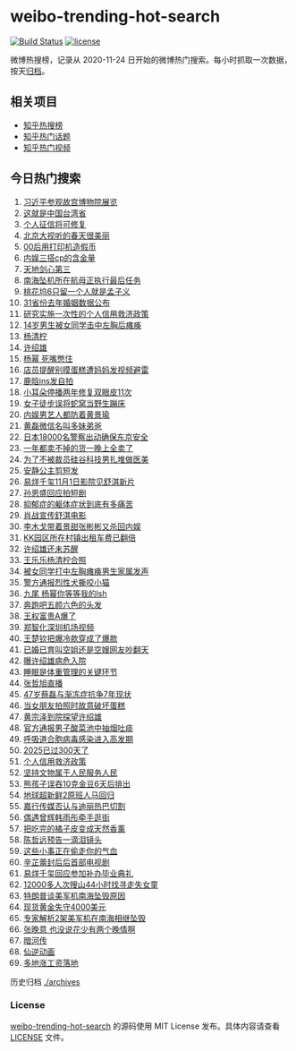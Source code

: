 # weibo-trending-hot-search

[![Build Status](https://github.com/justjavac/weibo-trending-hot-search/workflows/ci/badge.svg?branch=master)](https://github.com/justjavac/weibo-trending-hot-search/actions)
[![license](https://img.shields.io/github/license/justjavac/weibo-trending-hot-search)](https://github.com/justjavac/weibo-trending-hot-search/blob/master/LICENSE)

微博热搜榜，记录从 2020-11-24 日开始的微博热门搜索。每小时抓取一次数据，按天[归档](./archives)。

## 相关项目

- [知乎热搜榜](https://github.com/justjavac/zhihu-trending-top-search)
- [知乎热门话题](https://github.com/justjavac/zhihu-trending-hot-questions)
- [知乎热门视频](https://github.com/justjavac/zhihu-trending-hot-video)

## 今日热门搜索

<!-- BEGIN -->
<!-- 最后更新时间 Tue Oct 28 2025 02:21:14 GMT+0800 (China Standard Time) -->

1. [习近平参观故宫博物院展览](https://s.weibo.com//weibo?q=%23%E4%B9%A0%E8%BF%91%E5%B9%B3%E5%8F%82%E8%A7%82%E6%95%85%E5%AE%AB%E5%8D%9A%E7%89%A9%E9%99%A2%E5%B1%95%E8%A7%88%23&Refer=new_time)
1. [这就是中国台湾省](https://s.weibo.com//weibo?q=%23%E8%BF%99%E5%B0%B1%E6%98%AF%E4%B8%AD%E5%9B%BD%E5%8F%B0%E6%B9%BE%E7%9C%81%23&t=31&band_rank=1&Refer=top)
1. [个人征信将可修复](https://s.weibo.com//weibo?q=%23%E4%B8%AA%E4%BA%BA%E5%BE%81%E4%BF%A1%E5%B0%86%E5%8F%AF%E4%BF%AE%E5%A4%8D%23&t=31&band_rank=39&Refer=top)
1. [北京大视听的春天很美丽](https://s.weibo.com//weibo?q=%23%E5%8C%97%E4%BA%AC%E5%A4%A7%E8%A7%86%E5%90%AC%E7%9A%84%E6%98%A5%E5%A4%A9%E5%BE%88%E7%BE%8E%E4%B8%BD%23&t=31&band_rank=3&Refer=top)
1. [00后用打印机造假币](https://s.weibo.com//weibo?q=%2300%E5%90%8E%E7%94%A8%E6%89%93%E5%8D%B0%E6%9C%BA%E9%80%A0%E5%81%87%E5%B8%81%23&t=31&band_rank=6&Refer=top)
1. [内娱三搭cp的含金量](https://s.weibo.com//weibo?q=%E5%86%85%E5%A8%B1%E4%B8%89%E6%90%ADcp%E7%9A%84%E5%90%AB%E9%87%91%E9%87%8F&t=31&band_rank=2&Refer=top)
1. [天地剑心第三](https://s.weibo.com//weibo?q=%23%E5%A4%A9%E5%9C%B0%E5%89%91%E5%BF%83%E7%AC%AC%E4%B8%89%23&t=31&band_rank=4&Refer=top)
1. [南海坠机所在航母正执行最后任务](https://s.weibo.com//weibo?q=%23%E5%8D%97%E6%B5%B7%E5%9D%A0%E6%9C%BA%E6%89%80%E5%9C%A8%E8%88%AA%E6%AF%8D%E6%AD%A3%E6%89%A7%E8%A1%8C%E6%9C%80%E5%90%8E%E4%BB%BB%E5%8A%A1%23&t=31&band_rank=9&Refer=top)
1. [桃花坞6只留一个人就是孟子义](https://s.weibo.com//weibo?q=%E6%A1%83%E8%8A%B1%E5%9D%9E6%E5%8F%AA%E7%95%99%E4%B8%80%E4%B8%AA%E4%BA%BA%E5%B0%B1%E6%98%AF%E5%AD%9F%E5%AD%90%E4%B9%89&t=31&band_rank=8&Refer=top)
1. [31省份去年婚姻数据公布](https://s.weibo.com//weibo?q=%2331%E7%9C%81%E4%BB%BD%E5%8E%BB%E5%B9%B4%E5%A9%9A%E5%A7%BB%E6%95%B0%E6%8D%AE%E5%85%AC%E5%B8%83%23&t=31&band_rank=5&Refer=top)
1. [研究实施一次性的个人信用救济政策](https://s.weibo.com//weibo?q=%23%E7%A0%94%E7%A9%B6%E5%AE%9E%E6%96%BD%E4%B8%80%E6%AC%A1%E6%80%A7%E7%9A%84%E4%B8%AA%E4%BA%BA%E4%BF%A1%E7%94%A8%E6%95%91%E6%B5%8E%E6%94%BF%E7%AD%96%23&t=31&band_rank=22&Refer=top)
1. [14岁男生被女同学击中左胸后瘫痪](https://s.weibo.com//weibo?q=%2314%E5%B2%81%E7%94%B7%E7%94%9F%E8%A2%AB%E5%A5%B3%E5%90%8C%E5%AD%A6%E5%87%BB%E4%B8%AD%E5%B7%A6%E8%83%B8%E5%90%8E%E7%98%AB%E7%97%AA%23&t=31&band_rank=11&Refer=top)
1. [杨清柠](https://s.weibo.com//weibo?q=%E6%9D%A8%E6%B8%85%E6%9F%A0&t=31&band_rank=18&Refer=top)
1. [许绍雄](https://s.weibo.com//weibo?q=%E8%AE%B8%E7%BB%8D%E9%9B%84&t=31&band_rank=11&Refer=top)
1. [杨幂 死嘴憋住](https://s.weibo.com//weibo?q=%E6%9D%A8%E5%B9%82%20%E6%AD%BB%E5%98%B4%E6%86%8B%E4%BD%8F&t=31&band_rank=13&Refer=top)
1. [店员提醒别摸蛋糕遭妈妈发视频避雷](https://s.weibo.com//weibo?q=%23%E5%BA%97%E5%91%98%E6%8F%90%E9%86%92%E5%88%AB%E6%91%B8%E8%9B%8B%E7%B3%95%E9%81%AD%E5%A6%88%E5%A6%88%E5%8F%91%E8%A7%86%E9%A2%91%E9%81%BF%E9%9B%B7%23&t=31&band_rank=12&Refer=top)
1. [鹿晗ins发自拍](https://s.weibo.com//weibo?q=%E9%B9%BF%E6%99%97ins%E5%8F%91%E8%87%AA%E6%8B%8D&t=31&band_rank=14&Refer=top)
1. [小耳朵停播两年修复双眼皮11次](https://s.weibo.com//weibo?q=%23%E5%B0%8F%E8%80%B3%E6%9C%B5%E5%81%9C%E6%92%AD%E4%B8%A4%E5%B9%B4%E4%BF%AE%E5%A4%8D%E5%8F%8C%E7%9C%BC%E7%9A%AE11%E6%AC%A1%23&t=31&band_rank=35&Refer=top)
1. [女子徒步误将蛇窝当野生蹦床](https://s.weibo.com//weibo?q=%23%E5%A5%B3%E5%AD%90%E5%BE%92%E6%AD%A5%E8%AF%AF%E5%B0%86%E8%9B%87%E7%AA%9D%E5%BD%93%E9%87%8E%E7%94%9F%E8%B9%A6%E5%BA%8A%23&t=31&band_rank=15&Refer=top)
1. [内娱男艺人都防着黄景瑜](https://s.weibo.com//weibo?q=%E5%86%85%E5%A8%B1%E7%94%B7%E8%89%BA%E4%BA%BA%E9%83%BD%E9%98%B2%E7%9D%80%E9%BB%84%E6%99%AF%E7%91%9C&t=31&band_rank=32&Refer=top)
1. [黄磊微信名叫多妹弟爸](https://s.weibo.com//weibo?q=%23%E9%BB%84%E7%A3%8A%E5%BE%AE%E4%BF%A1%E5%90%8D%E5%8F%AB%E5%A4%9A%E5%A6%B9%E5%BC%9F%E7%88%B8%23&t=31&band_rank=16&Refer=top)
1. [日本18000名警察出动确保东京安全](https://s.weibo.com//weibo?q=%23%E6%97%A5%E6%9C%AC18000%E5%90%8D%E8%AD%A6%E5%AF%9F%E5%87%BA%E5%8A%A8%E7%A1%AE%E4%BF%9D%E4%B8%9C%E4%BA%AC%E5%AE%89%E5%85%A8%23&t=31&band_rank=44&Refer=top)
1. [一年都卖不掉的货一晚上全卖了](https://s.weibo.com//weibo?q=%E4%B8%80%E5%B9%B4%E9%83%BD%E5%8D%96%E4%B8%8D%E6%8E%89%E7%9A%84%E8%B4%A7%E4%B8%80%E6%99%9A%E4%B8%8A%E5%85%A8%E5%8D%96%E4%BA%86&t=31&band_rank=19&Refer=top)
1. [为了不被裁员硅谷科技男扎堆做医美](https://s.weibo.com//weibo?q=%23%E4%B8%BA%E4%BA%86%E4%B8%8D%E8%A2%AB%E8%A3%81%E5%91%98%E7%A1%85%E8%B0%B7%E7%A7%91%E6%8A%80%E7%94%B7%E6%89%8E%E5%A0%86%E5%81%9A%E5%8C%BB%E7%BE%8E%23&t=31&band_rank=20&Refer=top)
1. [安静公主剪短发](https://s.weibo.com//weibo?q=%23%E5%AE%89%E9%9D%99%E5%85%AC%E4%B8%BB%E5%89%AA%E7%9F%AD%E5%8F%91%23&t=31&band_rank=24&Refer=top)
1. [易烊千玺11月1日影院见舒淇新片](https://s.weibo.com//weibo?q=%23%E6%98%93%E7%83%8A%E5%8D%83%E7%8E%BA11%E6%9C%881%E6%97%A5%E5%BD%B1%E9%99%A2%E8%A7%81%E8%88%92%E6%B7%87%E6%96%B0%E7%89%87%23&t=31&band_rank=25&Refer=top)
1. [孙恩盛回应拍短剧](https://s.weibo.com//weibo?q=%23%E5%AD%99%E6%81%A9%E7%9B%9B%E5%9B%9E%E5%BA%94%E6%8B%8D%E7%9F%AD%E5%89%A7%23&t=31&band_rank=26&Refer=top)
1. [抑郁症的躯体症状到底有多痛苦](https://s.weibo.com//weibo?q=%E6%8A%91%E9%83%81%E7%97%87%E7%9A%84%E8%BA%AF%E4%BD%93%E7%97%87%E7%8A%B6%E5%88%B0%E5%BA%95%E6%9C%89%E5%A4%9A%E7%97%9B%E8%8B%A6&t=31&band_rank=27&Refer=top)
1. [肖战宣传舒淇电影](https://s.weibo.com//weibo?q=%23%E8%82%96%E6%88%98%E5%AE%A3%E4%BC%A0%E8%88%92%E6%B7%87%E7%94%B5%E5%BD%B1%23&t=31&band_rank=24&Refer=top)
1. [李木戈带着景甜张彬彬又杀回内娱](https://s.weibo.com//weibo?q=%E6%9D%8E%E6%9C%A8%E6%88%88%E5%B8%A6%E7%9D%80%E6%99%AF%E7%94%9C%E5%BC%A0%E5%BD%AC%E5%BD%AC%E5%8F%88%E6%9D%80%E5%9B%9E%E5%86%85%E5%A8%B1&t=31&band_rank=17&Refer=top)
1. [KK园区所在村镇出租车费已翻倍](https://s.weibo.com//weibo?q=%23KK%E5%9B%AD%E5%8C%BA%E6%89%80%E5%9C%A8%E6%9D%91%E9%95%87%E5%87%BA%E7%A7%9F%E8%BD%A6%E8%B4%B9%E5%B7%B2%E7%BF%BB%E5%80%8D%23&t=31&band_rank=27&Refer=top)
1. [许绍雄还未苏醒](https://s.weibo.com//weibo?q=%23%E8%AE%B8%E7%BB%8D%E9%9B%84%E8%BF%98%E6%9C%AA%E8%8B%8F%E9%86%92%23&t=31&band_rank=25&Refer=top)
1. [王乐乐杨清柠合照](https://s.weibo.com//weibo?q=%E7%8E%8B%E4%B9%90%E4%B9%90%E6%9D%A8%E6%B8%85%E6%9F%A0%E5%90%88%E7%85%A7&t=31&band_rank=21&Refer=top)
1. [被女同学打中左胸瘫痪男生家属发声](https://s.weibo.com//weibo?q=%23%E8%A2%AB%E5%A5%B3%E5%90%8C%E5%AD%A6%E6%89%93%E4%B8%AD%E5%B7%A6%E8%83%B8%E7%98%AB%E7%97%AA%E7%94%B7%E7%94%9F%E5%AE%B6%E5%B1%9E%E5%8F%91%E5%A3%B0%23&t=31&band_rank=32&Refer=top)
1. [警方通报烈性犬撕咬小猫](https://s.weibo.com//weibo?q=%23%E8%AD%A6%E6%96%B9%E9%80%9A%E6%8A%A5%E7%83%88%E6%80%A7%E7%8A%AC%E6%92%95%E5%92%AC%E5%B0%8F%E7%8C%AB%23&t=31&band_rank=36&Refer=top)
1. [九尾 杨幂你等等我的lsh](https://s.weibo.com//weibo?q=%E4%B9%9D%E5%B0%BE%20%E6%9D%A8%E5%B9%82%E4%BD%A0%E7%AD%89%E7%AD%89%E6%88%91%E7%9A%84lsh&t=31&band_rank=23&Refer=top)
1. [奔跑吧五颜六色的头发](https://s.weibo.com//weibo?q=%E5%A5%94%E8%B7%91%E5%90%A7%E4%BA%94%E9%A2%9C%E5%85%AD%E8%89%B2%E7%9A%84%E5%A4%B4%E5%8F%91&t=31&band_rank=26&Refer=top)
1. [王权富贵A爆了](https://s.weibo.com//weibo?q=%23%E7%8E%8B%E6%9D%83%E5%AF%8C%E8%B4%B5A%E7%88%86%E4%BA%86%23&t=31&band_rank=28&Refer=top)
1. [郑智化深圳机场视频](https://s.weibo.com//weibo?q=%E9%83%91%E6%99%BA%E5%8C%96%E6%B7%B1%E5%9C%B3%E6%9C%BA%E5%9C%BA%E8%A7%86%E9%A2%91&t=31&band_rank=38&Refer=top)
1. [王楚钦把爆冷款穿成了爆款](https://s.weibo.com//weibo?q=%E7%8E%8B%E6%A5%9A%E9%92%A6%E6%8A%8A%E7%88%86%E5%86%B7%E6%AC%BE%E7%A9%BF%E6%88%90%E4%BA%86%E7%88%86%E6%AC%BE&t=31&band_rank=22&Refer=top)
1. [已婚已育叫空姐还是空嫂网友吵翻天](https://s.weibo.com//weibo?q=%23%E5%B7%B2%E5%A9%9A%E5%B7%B2%E8%82%B2%E5%8F%AB%E7%A9%BA%E5%A7%90%E8%BF%98%E6%98%AF%E7%A9%BA%E5%AB%82%E7%BD%91%E5%8F%8B%E5%90%B5%E7%BF%BB%E5%A4%A9%23&t=31&band_rank=10&Refer=top)
1. [曝许绍雄病危入院](https://s.weibo.com//weibo?q=%23%E6%9B%9D%E8%AE%B8%E7%BB%8D%E9%9B%84%E7%97%85%E5%8D%B1%E5%85%A5%E9%99%A2%23&t=31&band_rank=45&Refer=top)
1. [睡眠是体重管理的关键环节](https://s.weibo.com//weibo?q=%23%E7%9D%A1%E7%9C%A0%E6%98%AF%E4%BD%93%E9%87%8D%E7%AE%A1%E7%90%86%E7%9A%84%E5%85%B3%E9%94%AE%E7%8E%AF%E8%8A%82%23&t=31&band_rank=42&Refer=top)
1. [张哲旭直播](https://s.weibo.com//weibo?q=%E5%BC%A0%E5%93%B2%E6%97%AD%E7%9B%B4%E6%92%AD&t=31&band_rank=43&Refer=top)
1. [47岁蔡磊与渐冻症抗争7年现状](https://s.weibo.com//weibo?q=%2347%E5%B2%81%E8%94%A1%E7%A3%8A%E4%B8%8E%E6%B8%90%E5%86%BB%E7%97%87%E6%8A%97%E4%BA%897%E5%B9%B4%E7%8E%B0%E7%8A%B6%23&t=31&band_rank=44&Refer=top)
1. [当女朋友拍照时故意破坏蛋糕](https://s.weibo.com//weibo?q=%E5%BD%93%E5%A5%B3%E6%9C%8B%E5%8F%8B%E6%8B%8D%E7%85%A7%E6%97%B6%E6%95%85%E6%84%8F%E7%A0%B4%E5%9D%8F%E8%9B%8B%E7%B3%95&t=31&band_rank=45&Refer=top)
1. [黄宗泽到院探望许绍雄](https://s.weibo.com//weibo?q=%23%E9%BB%84%E5%AE%97%E6%B3%BD%E5%88%B0%E9%99%A2%E6%8E%A2%E6%9C%9B%E8%AE%B8%E7%BB%8D%E9%9B%84%23&t=31&band_rank=34&Refer=top)
1. [官方通报男子酸菜池中抽烟吐痰](https://s.weibo.com//weibo?q=%23%E5%AE%98%E6%96%B9%E9%80%9A%E6%8A%A5%E7%94%B7%E5%AD%90%E9%85%B8%E8%8F%9C%E6%B1%A0%E4%B8%AD%E6%8A%BD%E7%83%9F%E5%90%90%E7%97%B0%23&t=31&band_rank=33&Refer=top)
1. [呼吸道合胞病毒感染进入高发期](https://s.weibo.com//weibo?q=%E5%91%BC%E5%90%B8%E9%81%93%E5%90%88%E8%83%9E%E7%97%85%E6%AF%92%E6%84%9F%E6%9F%93%E8%BF%9B%E5%85%A5%E9%AB%98%E5%8F%91%E6%9C%9F&t=31&band_rank=48&Refer=top)
1. [2025已过300天了](https://s.weibo.com//weibo?q=%232025%E5%B7%B2%E8%BF%87300%E5%A4%A9%E4%BA%86%23&t=31&band_rank=49&Refer=top)
1. [个人信用救济政策](https://s.weibo.com//weibo?q=%23%E4%B8%AA%E4%BA%BA%E4%BF%A1%E7%94%A8%E6%95%91%E6%B5%8E%E6%94%BF%E7%AD%96%23&t=31&band_rank=30&Refer=top)
1. [坚持文物属于人民服务人民](https://s.weibo.com//weibo?q=%23%E5%9D%9A%E6%8C%81%E6%96%87%E7%89%A9%E5%B1%9E%E4%BA%8E%E4%BA%BA%E6%B0%91%E6%9C%8D%E5%8A%A1%E4%BA%BA%E6%B0%91%23&Refer=new_time)
1. [熊孩子误吞10克金豆6天后排出](https://s.weibo.com//weibo?q=%23%E7%86%8A%E5%AD%A9%E5%AD%90%E8%AF%AF%E5%90%9E10%E5%85%8B%E9%87%91%E8%B1%866%E5%A4%A9%E5%90%8E%E6%8E%92%E5%87%BA%23&t=31&band_rank=31&Refer=top)
1. [地球超新鲜2原班人马回归](https://s.weibo.com//weibo?q=%E5%9C%B0%E7%90%83%E8%B6%85%E6%96%B0%E9%B2%9C2%E5%8E%9F%E7%8F%AD%E4%BA%BA%E9%A9%AC%E5%9B%9E%E5%BD%92&t=31&band_rank=29&Refer=top)
1. [嘉行传媒否认与迪丽热巴切割](https://s.weibo.com//weibo?q=%23%E5%98%89%E8%A1%8C%E4%BC%A0%E5%AA%92%E5%90%A6%E8%AE%A4%E4%B8%8E%E8%BF%AA%E4%B8%BD%E7%83%AD%E5%B7%B4%E5%88%87%E5%89%B2%23&t=31&band_rank=35&Refer=top)
1. [偶遇曾辉韩雨彤牵手逛街](https://s.weibo.com//weibo?q=%23%E5%81%B6%E9%81%87%E6%9B%BE%E8%BE%89%E9%9F%A9%E9%9B%A8%E5%BD%A4%E7%89%B5%E6%89%8B%E9%80%9B%E8%A1%97%23&t=31&band_rank=43&Refer=top)
1. [把吃完的橘子皮变成天然香薰](https://s.weibo.com//weibo?q=%23%E6%8A%8A%E5%90%83%E5%AE%8C%E7%9A%84%E6%A9%98%E5%AD%90%E7%9A%AE%E5%8F%98%E6%88%90%E5%A4%A9%E7%84%B6%E9%A6%99%E8%96%B0%23&t=31&band_rank=37&Refer=top)
1. [陈哲远预告一滴泪镜头](https://s.weibo.com//weibo?q=%E9%99%88%E5%93%B2%E8%BF%9C%E9%A2%84%E5%91%8A%E4%B8%80%E6%BB%B4%E6%B3%AA%E9%95%9C%E5%A4%B4&t=31&band_rank=43&Refer=top)
1. [这些小事正在偷走你的气血](https://s.weibo.com//weibo?q=%23%E8%BF%99%E4%BA%9B%E5%B0%8F%E4%BA%8B%E6%AD%A3%E5%9C%A8%E5%81%B7%E8%B5%B0%E4%BD%A0%E7%9A%84%E6%B0%94%E8%A1%80%23&t=31&band_rank=49&Refer=top)
1. [辛芷蕾封后后首部电视剧](https://s.weibo.com//weibo?q=%23%E8%BE%9B%E8%8A%B7%E8%95%BE%E5%B0%81%E5%90%8E%E5%90%8E%E9%A6%96%E9%83%A8%E7%94%B5%E8%A7%86%E5%89%A7%23&t=31&band_rank=41&Refer=top)
1. [易烊千玺回应参加补办毕业典礼](https://s.weibo.com//weibo?q=%23%E6%98%93%E7%83%8A%E5%8D%83%E7%8E%BA%E5%9B%9E%E5%BA%94%E5%8F%82%E5%8A%A0%E8%A1%A5%E5%8A%9E%E6%AF%95%E4%B8%9A%E5%85%B8%E7%A4%BC%23&t=31&band_rank=48&Refer=top)
1. [12000多人次搜山44小时找寻走失女童](https://s.weibo.com//weibo?q=%2312000%E5%A4%9A%E4%BA%BA%E6%AC%A1%E6%90%9C%E5%B1%B144%E5%B0%8F%E6%97%B6%E6%89%BE%E5%AF%BB%E8%B5%B0%E5%A4%B1%E5%A5%B3%E7%AB%A5%23&t=31&band_rank=46&Refer=top)
1. [特朗普谈美军机南海坠毁原因](https://s.weibo.com//weibo?q=%23%E7%89%B9%E6%9C%97%E6%99%AE%E8%B0%88%E7%BE%8E%E5%86%9B%E6%9C%BA%E5%8D%97%E6%B5%B7%E5%9D%A0%E6%AF%81%E5%8E%9F%E5%9B%A0%23&t=31&band_rank=7&Refer=top)
1. [现货黄金失守4000美元](https://s.weibo.com//weibo?q=%23%E7%8E%B0%E8%B4%A7%E9%BB%84%E9%87%91%E5%A4%B1%E5%AE%884000%E7%BE%8E%E5%85%83%23&t=31&band_rank=38&Refer=top)
1. [专家解析2架美军机在南海相继坠毁](https://s.weibo.com//weibo?q=%23%E4%B8%93%E5%AE%B6%E8%A7%A3%E6%9E%902%E6%9E%B6%E7%BE%8E%E5%86%9B%E6%9C%BA%E5%9C%A8%E5%8D%97%E6%B5%B7%E7%9B%B8%E7%BB%A7%E5%9D%A0%E6%AF%81%23&t=31&band_rank=40&Refer=top)
1. [张晚意 也没说花少有两个晚情啊](https://s.weibo.com//weibo?q=%E5%BC%A0%E6%99%9A%E6%84%8F%20%E4%B9%9F%E6%B2%A1%E8%AF%B4%E8%8A%B1%E5%B0%91%E6%9C%89%E4%B8%A4%E4%B8%AA%E6%99%9A%E6%83%85%E5%95%8A&t=31&band_rank=42&Refer=top)
1. [暗河传](https://s.weibo.com//weibo?q=%E6%9A%97%E6%B2%B3%E4%BC%A0&t=31&band_rank=44&Refer=top)
1. [仙逆动画](https://s.weibo.com//weibo?q=%E4%BB%99%E9%80%86%E5%8A%A8%E7%94%BB&t=31&band_rank=47&Refer=top)
1. [多地涨工资落地](https://s.weibo.com//weibo?q=%23%E5%A4%9A%E5%9C%B0%E6%B6%A8%E5%B7%A5%E8%B5%84%E8%90%BD%E5%9C%B0%23&t=31&band_rank=50&Refer=top)

<!-- END -->

历史归档 [./archives](./archives)

### License

[weibo-trending-hot-search](https://github.com/justjavac/weibo-trending-hot-search) 的源码使用 MIT License
发布。具体内容请查看 [LICENSE](./LICENSE) 文件。
